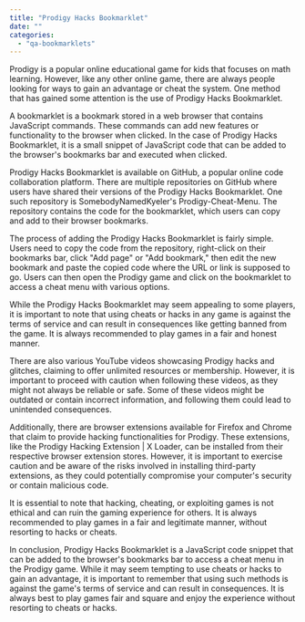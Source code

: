 ```yaml
---
title: "Prodigy Hacks Bookmarklet"
date: ""
categories: 
  - "qa-bookmarklets"
---
```


Prodigy is a popular online educational game for kids that focuses on math learning. However, like any other online game, there are always people looking for ways to gain an advantage or cheat the system. One method that has gained some attention is the use of Prodigy Hacks Bookmarklet.

A bookmarklet is a bookmark stored in a web browser that contains JavaScript commands. These commands can add new features or functionality to the browser when clicked. In the case of Prodigy Hacks Bookmarklet, it is a small snippet of JavaScript code that can be added to the browser's bookmarks bar and executed when clicked.

Prodigy Hacks Bookmarklet is available on GitHub, a popular online code collaboration platform. There are multiple repositories on GitHub where users have shared their versions of the Prodigy Hacks Bookmarklet. One such repository is SomebodyNamedKyeler's Prodigy-Cheat-Menu. The repository contains the code for the bookmarklet, which users can copy and add to their browser bookmarks.

The process of adding the Prodigy Hacks Bookmarklet is fairly simple. Users need to copy the code from the repository, right-click on their bookmarks bar, click "Add page" or "Add bookmark," then edit the new bookmark and paste the copied code where the URL or link is supposed to go. Users can then open the Prodigy game and click on the bookmarklet to access a cheat menu with various options.

While the Prodigy Hacks Bookmarklet may seem appealing to some players, it is important to note that using cheats or hacks in any game is against the terms of service and can result in consequences like getting banned from the game. It is always recommended to play games in a fair and honest manner.

There are also various YouTube videos showcasing Prodigy hacks and glitches, claiming to offer unlimited resources or membership. However, it is important to proceed with caution when following these videos, as they might not always be reliable or safe. Some of these videos might be outdated or contain incorrect information, and following them could lead to unintended consequences.

Additionally, there are browser extensions available for Firefox and Chrome that claim to provide hacking functionalities for Prodigy. These extensions, like the Prodigy Hacking Extension | X Loader, can be installed from their respective browser extension stores. However, it is important to exercise caution and be aware of the risks involved in installing third-party extensions, as they could potentially compromise your computer's security or contain malicious code.

It is essential to note that hacking, cheating, or exploiting games is not ethical and can ruin the gaming experience for others. It is always recommended to play games in a fair and legitimate manner, without resorting to hacks or cheats.

In conclusion, Prodigy Hacks Bookmarklet is a JavaScript code snippet that can be added to the browser's bookmarks bar to access a cheat menu in the Prodigy game. While it may seem tempting to use cheats or hacks to gain an advantage, it is important to remember that using such methods is against the game's terms of service and can result in consequences. It is always best to play games fair and square and enjoy the experience without resorting to cheats or hacks.
